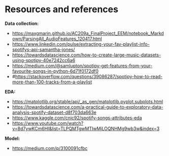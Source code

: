 # Resources and references

**Data collection:**
- https://maxgmarin.github.io/AC209a_FinalProject_EEM/notebook_Markdown/ParsingAll_AudioFeatures_120417.html
- https://www.linkedin.com/pulse/extracting-your-fav-playlist-info-spotifys-api-samantha-jones/
- https://towardsdatascience.com/how-to-create-large-music-datasets-using-spotipy-40e7242cc6a6
- https://medium.com/@samlupton/spotipy-get-features-from-your-favourite-songs-in-python-6d71f0172df0
- #https://stackoverflow.com/questions/39086287/spotipy-how-to-read-more-than-100-tracks-from-a-playlist

**EDA:**

- https://matplotlib.org/stable/api/_as_gen/matplotlib.pyplot.subplots.html
- https://towardsdatascience.com/a-practical-guide-to-exploratory-data-analysis-spotify-dataset-d8f703da663e
- https://www.kaggle.com/cnic92/spotify-songs-attributes-eda
- https://www.youtube.com/watch?v=8d7ywKCm6HI&list=TLPQMTgwMTIwMjLOQNHMg9wb3w&index=3

**Model:**

- https://medium.com/p/3100091cfbc



